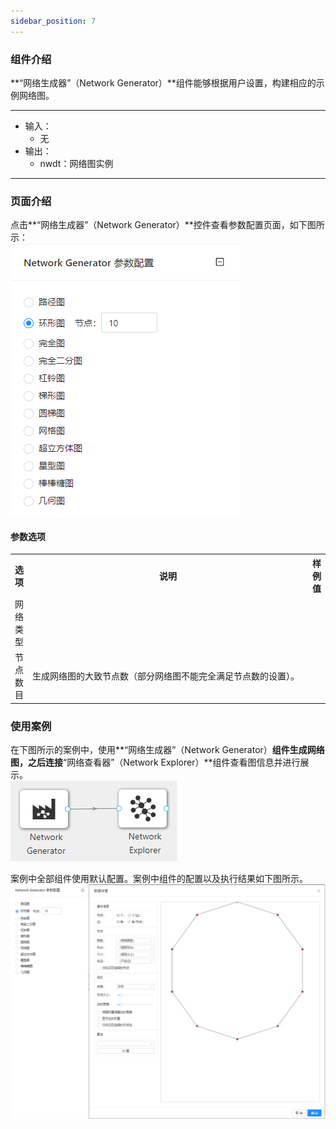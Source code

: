 ```yaml
---
sidebar_position: 7
---
```

### 组件介绍
**“网络生成器”（Network Generator）**组件能够根据用户设置，构建相应的示例网络图。

<hr/>

- 输入：
  - 无
- 输出：
  - nwdt：网络图实例

<hr/>

### 页面介绍
点击**“网络生成器”（Network Generator）**控件查看参数配置页面，如下图所示：  
[ ![](/img/aistudio/io/network-generator/param.png) ](/img/aistudio/io/network-generator/param.png)

#### 参数选项
<table>
  <tr>
    <th>选项</th>
    <th width="650">说明</th>
    <th>样例值</th>
  </tr>
  <tr>
      <td>网络类型</td> 
      <td>
      </td> 
      <td></td>
  </tr>
  <tr>
      <td>节点数目</td> 
      <td>
      生成网络图的大致节点数（部分网络图不能完全满足节点数的设置）。
      </td> 
      <td></td>
  </tr>
</table>

### 使用案例
在下图所示的案例中，使用**“网络生成器”（Network Generator）**组件生成网络图，之后连接**“网络查看器”（Network Explorer）**组件查看图信息并进行展示。  
[ ![](/img/aistudio/io/network-generator/workflow.png) ](/img/aistudio/io/network-generator/workflow.png)

案例中全部组件使用默认配置。案例中组件的配置以及执行结果如下图所示。  
[ ![](/img/aistudio/io/network-generator/workflow-result.png) ](/img/aistudio/io/network-generator/workflow-result.png)